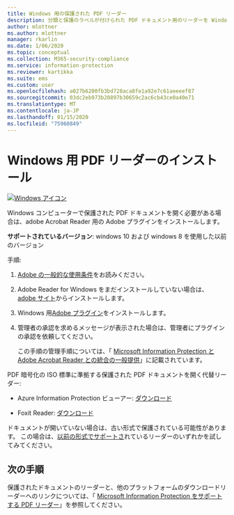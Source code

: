 ```yaml
---
title: Windows 用の保護された PDF リーダー
description: 分類と保護のラベルが付けられた PDF ドキュメント用のリーダーを Windows にインストールする
author: mlottner
ms.author: mlottner
manager: rkarlin
ms.date: 1/06/2020
ms.topic: conceptual
ms.collection: M365-security-compliance
ms.service: information-protection
ms.reviewer: kartikka
ms.suite: ems
ms.custom: user
ms.openlocfilehash: a027b6200fb3bd728aca8fe1a92e7c61aeeeef87
ms.sourcegitcommit: 03dc2eb973b20897b30659c2ac6cb43ce0a40e71
ms.translationtype: MT
ms.contentlocale: ja-JP
ms.lasthandoff: 01/15/2020
ms.locfileid: "75960849"
---
```

# <a name="install-a-pdf-reader-for-windows"></a>Windows 用 PDF リーダーのインストール

[![Windows アイコン](../media/develop/windows-icon.png)](https://go.microsoft.com/fwlink/?linkid=2050049)

Windows コンピューターで保護された PDF ドキュメントを開く必要がある場合は、adobe Acrobat Reader 用の Adobe プラグインをインストールします。

**サポートされているバージョン**: windows 10 および windows 8 を使用した以前のバージョン

手順: 

1. [Adobe の一般的な使用条件](https://www.adobe.com/legal/terms.html)をお読みください。

2. Adobe Reader for Windows をまだインストールしていない場合は、 [adobe サイト](https://www.adobe.com/)からインストールします。

3. Windows 用[Adobe プラグイン](https://go.microsoft.com/fwlink/?linkid=2050049)をインストールします。

4. 管理者の承認を求めるメッセージが表示された場合は、管理者にプラグインの承認を依頼してください。
    
    この手順の管理手順については、「 [Microsoft Information Protection と Adobe Acrobat Reader との統合の一般提供](https://techcommunity.microsoft.com/t5/Azure-Information-Protection/General-Availability-of-Adobe-Acrobat-Reader-integration-with/ba-p/298396)」に記載されています。

PDF 暗号化の ISO 標準に準拠する保護された PDF ドキュメントを開く代替リーダー:

- Azure Information Protection ビューアー: [ダウンロード](https://go.microsoft.com/fwlink/?linkid=838993)

- Foxit Reader: [ダウンロード](https://www.foxitsoftware.com/pdf-reader/)


ドキュメントが開いていない場合は、古い形式で保護されている可能性があります。 この場合は、[以前の形式でサポートさ](protected-pdf-readers.md#support-for-previous-formats)れているリーダーのいずれかを試してみてください。

## <a name="next-steps"></a>次の手順

保護されたドキュメントのリーダーと、他のプラットフォームのダウンロードリーダーへのリンクについては、「 [Microsoft Information Protection をサポートする PDF リーダー](protected-pdf-readers.md)」を参照してください。

